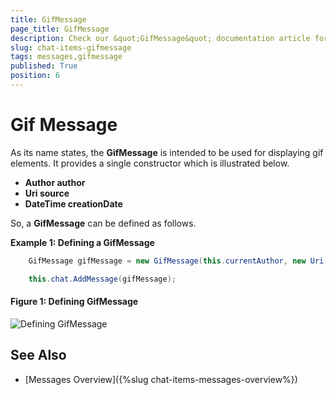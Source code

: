 ```yaml
---
title: GifMessage
page_title: GifMessage
description: Check our &quot;GifMessage&quot; documentation article for the RadChat {{ site.framework_name }} control.
slug: chat-items-gifmessage
tags: messages,gifmessage
published: True
position: 6
---
```


# Gif Message

As its name states, the __GifMessage__ is intended to be used for displaying gif elements. It provides a single constructor which is illustrated below.

* __Author author__ 
* __Uri source__ 
* __DateTime creationDate__

So, a __GifMessage__ can be defined as follows.

__Example 1: Defining a GifMessage__

```C#
	GifMessage gifMessage = new GifMessage(this.currentAuthor, new Uri("/Images/pbox.gif", UriKind.Relative));

	this.chat.AddMessage(gifMessage);
```

#### __Figure 1: Defining GifMessage__
![Defining GifMessage](images/RadChat_Messages_Gif_01.gif)

## See Also

* [Messages Overview]({%slug chat-items-messages-overview%})